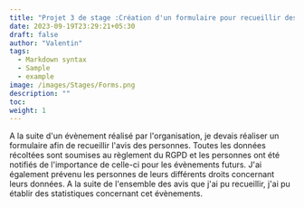 ```yaml
---
title: "Projet 3 de stage :Création d'un formulaire pour recueillir des avis suite à un évènement organisé par l'organisation"
date: 2023-09-19T23:29:21+05:30
draft: false
author: "Valentin"
tags:
  - Markdown syntax
  - Sample
  - example
image: /images/Stages/Forms.png
description: ""
toc:
weight: 1
---
```

A la suite d'un évènement réalisé par l'organisation, je devais réaliser un formulaire afin de recueillir l'avis des personnes. 
Toutes les données récoltées sont soumises au règlement du RGPD et les personnes ont été notifiés de l'importance de celle-ci pour les évènements futurs. J'ai également prévenu les personnes de leurs différents droits concernant leurs données.
A la suite de l'ensemble des avis que j'ai pu recueillir, j'ai pu établir des statistiques concernant cet évènements.


